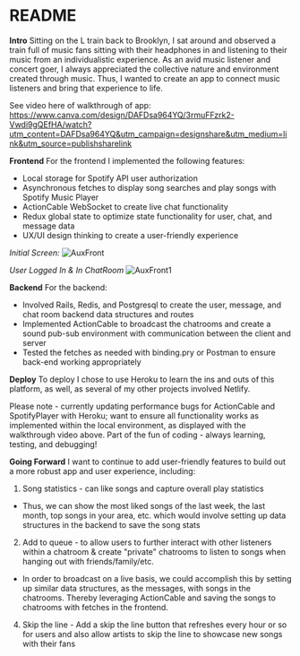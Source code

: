# README

**Intro**
Sitting on the L train back to Brooklyn, I sat around and observed a train full of music fans sitting with their headphones in and listening to their music from an individualistic experience. As an avid music listener and concert goer, I always appreciated the collective nature and environment created through music. Thus, I wanted to create an app to connect music listeners and bring that experience to life.   

See video here of walkthrough of app:
https://www.canva.com/design/DAFDsa964YQ/3rmuFFzrk2-Vwdi9gQEfHA/watch?utm_content=DAFDsa964YQ&utm_campaign=designshare&utm_medium=link&utm_source=publishsharelink

**Frontend**
For the frontend I implemented the following features:
- Local storage for Spotify API user authorization
- Asynchronous fetches to display song searches and play songs with Spotify Music Player  
- ActionCable WebSocket to create live chat functionality 
- Redux global state to optimize state functionality for user, chat, and message data       
- UX/UI design thinking to create a user-friendly experience 

_Initial Screen:_
![AuxFront](https://user-images.githubusercontent.com/97127168/174706633-a72b057c-65ae-405b-b65e-82a4d4e74a22.png)


_User Logged In & In ChatRoom_
![AuxFront1](https://user-images.githubusercontent.com/97127168/174706873-17a8e100-cae3-4417-9a66-cbb95631ee20.png)


**Backend**
For the backend:
- Involved Rails, Redis, and Postgresql to create the user, message, and chat room backend data structures and routes
- Implemented ActionCable to broadcast the chatrooms and create a sound pub-sub environment with communication between the client and server  
- Tested the fetches as needed with binding.pry or Postman to ensure back-end working appropriately 


**Deploy**
To deploy I chose to use Heroku to learn the ins and outs of this platform, as well, as several of my other projects involved Netlify. 

Please note - currently updating performance bugs for ActionCable and SpotifyPlayer with Heroku; want to ensure all functionality works as implemented within the local environment, as displayed with the walkthrough video above. Part of the fun of coding - always learning, testing, and debugging! 

**Going Forward**
I want to continue to add user-friendly features to build out a more robust app and user experience, including: 
1. Song statistics - can like songs and capture overall play statistics 
- Thus, we can show the most liked songs of the last week, the last month, top songs in your area, etc. which would involve setting up data structures in the backend to save the song stats 
2. Add to queue - to allow users to further interact with other listeners within a chatroom & create "private" chatrooms to listen to songs when hanging out with friends/family/etc.
- In order to broadcast on a live basis, we could accomplish this by setting up similar data structures, as the messages, with songs in the chatrooms. Thereby leveraging ActionCable and saving the songs to chatrooms with fetches in the frontend.   
4. Skip the line - Add a skip the line button that refreshes every hour or so for users and also allow artists to skip the line to showcase new songs with their fans 
